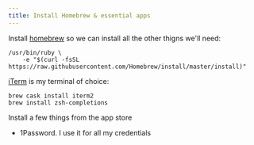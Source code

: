 ```yaml
---
title: Install Homebrew & essential apps
---
```


Install [homebrew](https://brew.sh) so we can install all the other thigns we'll need:

```
/usr/bin/ruby \
    -e "$(curl -fsSL https://raw.githubusercontent.com/Homebrew/install/master/install)"
```

[iTerm](https://iterm2.com) is my terminal of choice:

```
brew cask install iterm2
brew install zsh-completions
```

Install a few things from the app store

- 1Password. I use it for all my credentials
